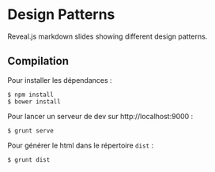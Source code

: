 # Design Patterns

Reveal.js markdown slides showing different design patterns.

## Compilation


Pour installer les dépendances :
```
$ npm install
$ bower install
```

Pour lancer un serveur de dev sur http://localhost:9000 :
```
$ grunt serve
```

Pour générer le html dans le répertoire `dist` :
```
$ grunt dist
```